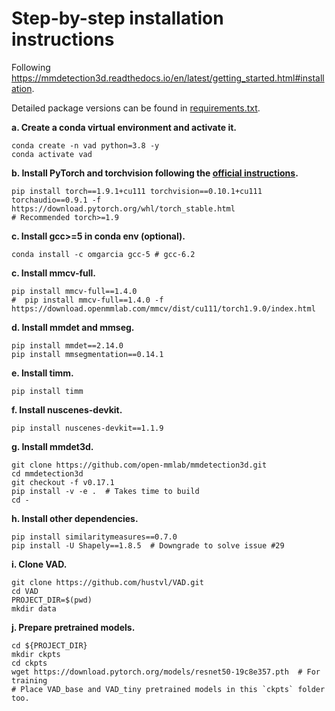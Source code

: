 # Step-by-step installation instructions

Following https://mmdetection3d.readthedocs.io/en/latest/getting_started.html#installation.

Detailed package versions can be found in [requirements.txt](../requirements.txt).



**a. Create a conda virtual environment and activate it.**
```shell
conda create -n vad python=3.8 -y
conda activate vad
```

**b. Install PyTorch and torchvision following the [official instructions](https://pytorch.org/).**
```shell
pip install torch==1.9.1+cu111 torchvision==0.10.1+cu111 torchaudio==0.9.1 -f https://download.pytorch.org/whl/torch_stable.html
# Recommended torch>=1.9
```

**c. Install gcc>=5 in conda env (optional).**
```shell
conda install -c omgarcia gcc-5 # gcc-6.2
```

**c. Install mmcv-full.**
```shell
pip install mmcv-full==1.4.0
#  pip install mmcv-full==1.4.0 -f https://download.openmmlab.com/mmcv/dist/cu111/torch1.9.0/index.html
```

**d. Install mmdet and mmseg.**
```shell
pip install mmdet==2.14.0
pip install mmsegmentation==0.14.1
```

**e. Install timm.**
```shell
pip install timm
```

**f. Install nuscenes-devkit.**
```shell
pip install nuscenes-devkit==1.1.9
```

**g. Install mmdet3d.**
```shell
git clone https://github.com/open-mmlab/mmdetection3d.git
cd mmdetection3d
git checkout -f v0.17.1
pip install -v -e .  # Takes time to build
cd -
```

**h. Install other dependencies.**
```shell
pip install similaritymeasures==0.7.0
pip install -U Shapely==1.8.5  # Downgrade to solve issue #29
```

**i. Clone VAD.**
```shell
git clone https://github.com/hustvl/VAD.git
cd VAD
PROJECT_DIR=$(pwd)
mkdir data
```

**j. Prepare pretrained models.**
```shell
cd ${PROJECT_DIR}
mkdir ckpts
cd ckpts
wget https://download.pytorch.org/models/resnet50-19c8e357.pth  # For training
# Place VAD_base and VAD_tiny pretrained models in this `ckpts` folder too.
```
